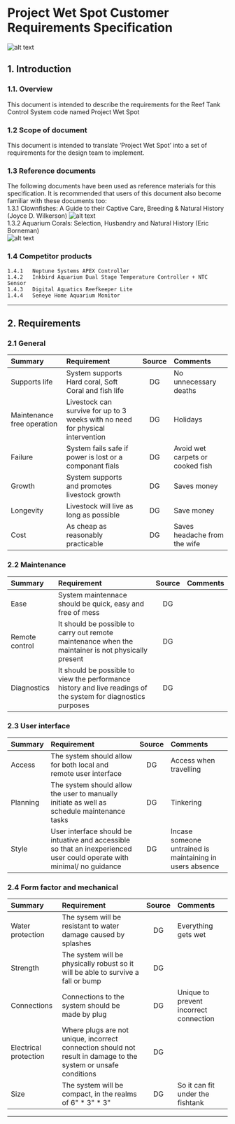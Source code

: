 #	Project Wet Spot Customer Requirements Specification
![alt text](http://www.dive-the-world.com/images/gallery/pages/medium/b954323193-great-barrier-reef-anemonefish.jpg "Clownfish")
## 1.  Introduction
### 1.1.	Overview
This document is intended to describe the requirements for the Reef Tank Control System code named Project Wet Spot
###  1.2 Scope of document
This document is intended to translate ‘Project Wet Spot’ into a set of requirements for the design team to implement. 
###  1.3 Reference documents
The following documents have been used as reference materials for this specification. 
It is recommended that users of this document also become familiar with these documents too:  
		1.3.1	Clownfishes: A Guide to their Captive Care, Breeding & Natural History (Joyce D. Wilkerson) 
				![alt text](https://images.gr-assets.com/books/1348625446l/759757.jpg "Clownfishes: A Guide to their Captive Care, Breeding & Natural History (Joyce D. Wilkerson)h")  	  
		1.3.2	Aquarium Corals: Selection, Husbandry and Natural History (Eric Borneman)  
				![alt text](https://images-na.ssl-images-amazon.com/images/I/51WN3n8LdUL._SX258_BO1,204,203,200_.jpg "Aquarium Corals: Selection, Husbandry and Natural History (Eric Borneman)")
###	1.4 Competitor products
	1.4.1	Neptune Systems APEX Controller
	1.4.2	Inkbird Aquarium Dual Stage Temperature Controller + NTC Sensor
	1.4.3	Digital Aquatics Reefkeeper Lite
	1.4.4	Seneye Home Aquarium Monitor
***
## 2.  Requirements
###  2.1 General
| Summary        | Requirement           | Source  |  Comments  |
| :------------- |:-------------| :-----:| :-----|
| Supports life      | System supports  Hard coral, Soft Coral and fish life | DG | No unnecessary deaths  |
|	Maintenance free operation	|	Livestock can survive for up to 3 weeks with no need for physical intervention	|	DG	| Holidays	|
|	Failure	|	System fails safe if power is lost or a componant fials	|	DG	|	Avoid wet carpets or cooked fish	|
|	Growth	|	System supports and promotes livestock growth	|	DG	|	Saves money	|
|	Longevity	|	Livestock will live as long as possible	|	DG	|	Save money	|
|	Cost	|	As cheap as reasonably practicable	|	DG	|	Saves headache from the wife	|
###  2.2 Maintenance
| Summary        | Requirement           | Source  |  Comments  |
| :------------- |:-------------| :-----:| :-----|
|	Ease	|	System maintennace should be quick, easy and free of mess	|	DG	|	|
| Remote control	|	It should be possible to carry out remote maintenance when the maintainer is not physically present	|	DG	|	|
|	Diagnostics	|	It should be possible to view the performance history and live readings of the system for diagnostics purposes	|	DG	|	|
###  2.3 User interface
| Summary        | Requirement           | Source  |  Comments  |
| :------------- |:-------------| :-----:| :-----|
|	Access	|	The system should allow for both local and remote user interface	|	DG	|	Access when travelling	|
|	Planning	|	The system should allow the user to manually initiate as well as schedule maintenance tasks	|	DG	| Tinkering	|
|	Style	|	User interface should be intuative and accessible so that an inexperienced user could operate with minimal/ no guidance	|	DG	| Incase someone untrained is maintaining in users absence	|
###  2.4 Form factor and mechanical
| Summary        | Requirement           | Source  |  Comments  |
| :------------- |:-------------| :-----:| :-----|
|	Water protection	|	The sysem will be resistant to water damage caused by splashes	|	DG	|	Everything gets wet	|
|	Strength	|	The system will be physically robust so it will be able to survive a fall or bump	|	DG	|	|
|	Connections	|	Connections to the system should be made by plug	|	DG	|	Unique to prevent incorrect connection	|
|	Electrical protection	|	Where plugs are not unique, incorrect connection should not result in damage to the system or unsafe conditions	|	DG	|	|
|	Size	|	The system will be compact, in the realms of 6" * 3" * 3"	|	DG	|	So it can fit under the fishtank	|
***
